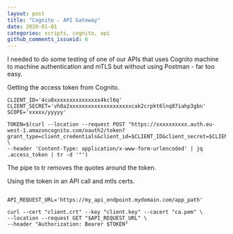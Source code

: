 ```yaml
---
layout: post
title: "Cognito - API Gateway"
date: 2020-01-01
categories: scripts, cognito, api
github_comments_issueid: 6
---
```


I needed to do some testing of one of our APIs that uses Cognito machine to machine authentication and mTLS but without using Postman - far too easy.

Getting the access token from Cognito.

```(bash)
CLIENT_ID='4cu8xxxxxxxxxxxxxxx4kcl6q'
CLIENT_SECRET='vh8a2xxxxxxxxxxxxxxxxxxxxcak2crpkt6lnq87iahp3gbn'
SCOPE='xxxxx/yyyyy'

TOKEN=$(curl --location --request POST "https://xxxxxxxxxx.auth.eu-west-1.amazoncognito.com/oauth2/token?grant_type=client_credentials&client_id=$CLIENT_ID&client_secret=$CLIENT_SECRET&scope=$SCOPE" \
--header 'Content-Type: application/x-www-form-urlencoded' | jq .access_token | tr -d '"')
```

The pipe to tr removes the quotes around the token.

Using the token in an API call and mtls certs.

```(bash)

API_REQUEST_URL='https://my_api_endpoint.mydomain.com/app_path'

curl --cert "client.crt" --key "client.key" --cacert "ca.pem" \
--location --request GET "$API_REQUEST_URL" \
--header "Authorization: Bearer $TOKEN"
```
